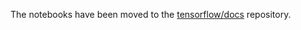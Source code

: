 The notebooks have been moved to the
[tensorflow/docs](https://github.com.cnpmjs.org/tensorflow/docs/tree/master/site/en/tutorials/eager)
repository.

